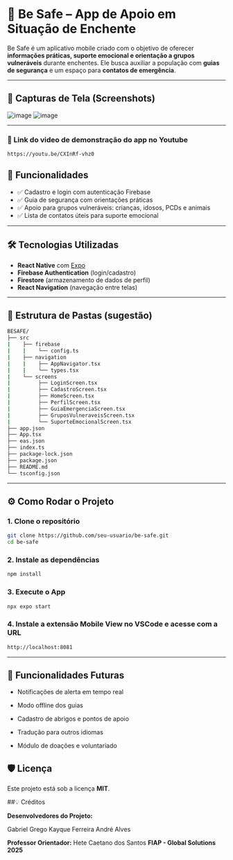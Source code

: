 # 📱 Be Safe – App de Apoio em Situação de Enchente

Be Safe é um aplicativo mobile criado com o objetivo de oferecer **informações práticas, suporte emocional e orientação a grupos vulneráveis** durante enchentes. Ele busca auxiliar a população com **guias de segurança** e um espaço para **contatos de emergência**.

---

## 📸 Capturas de Tela (Screenshots)

![image](https://github.com/user-attachments/assets/e83b593f-fca1-4a48-802e-672277506c3a)
![image](https://github.com/user-attachments/assets/3b7f69dd-d45d-4c3f-a64a-e2adca56de26)


---

### 🎥 Link do video de demonstração do app no Youtube

    https://youtu.be/CXInRf-vhz0


## 🚀 Funcionalidades

- ✅ Cadastro e login com autenticação Firebase
- ✅ Guia de segurança com orientações práticas
- ✅ Apoio para grupos vulneráveis: crianças, idosos, PCDs e animais
- ✅ Lista de contatos úteis para suporte emocional

---

## 🛠️ Tecnologias Utilizadas

- **React Native** com [Expo](https://expo.dev/)
- **Firebase Authentication** (login/cadastro)
- **Firestore** (armazenamento de dados de perfil)
- **React Navigation** (navegação entre telas)

---

## 📁 Estrutura de Pastas (sugestão)

```bash
BESAFE/
├── src
|    ├── firebase
|    |    └── config.ts
|    ├── navigation
|    |    ├── AppNavigator.tsx
|    |    └── types.tsx
|    └── screens
|         ├── LoginScreen.tsx
|         ├── CadastroScreen.tsx
|         ├── HomeScreen.tsx
|         ├── PerfilScreen.tsx
|         ├── GuiaEmergenciaScreen.tsx
|         ├── GruposVulneraveisScreen.tsx
|         └── SuporteEmocionalScreen.tsx
├── app.json
├── App.tsx
├── eas.json
├── index.ts
├── package-lock.json
├── package.json
├── README.md
└── tsconfig.json

```

---

## ⚙️ Como Rodar o Projeto

### 1. Clone o repositório

```bash
git clone https://github.com/seu-usuario/be-safe.git
cd be-safe
```

### 2. Instale as dependências

```bash
npm install
```

### 3. Execute o App

```bash
npx expo start
```

### 4. Instale a extensão Mobile View no VSCode e acesse com a URL

```bash
http://localhost:8081
```

---


## 📌 Funcionalidades Futuras

- Notificações de alerta em tempo real

- Modo offline dos guias

- Cadastro de abrigos e pontos de apoio

- Tradução para outros idiomas

- Módulo de doações e voluntariado

## 🛡️ Licença
Este projeto está sob a licença **MIT**.

##💡 Créditos

**Desenvolvedores do Projeto:**

Gabriel Grego
Kayque Ferreira
André Alves

**Professor Orientador:** Hete Caetano dos Santos
**FIAP - Global Solutions 2025**
